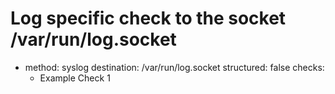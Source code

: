   # Log specific check to the socket /var/run/log.socket
  - method: syslog
    destination: /var/run/log.socket
    structured: false
    checks:
      - Example Check 1
